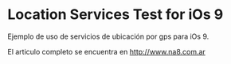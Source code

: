 # Location Services Test for iOs 9
Ejemplo de uso de servicios de ubicación por gps para iOs 9.

El articulo completo se encuentra en http://www.na8.com.ar